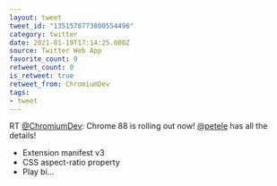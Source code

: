 ```yaml
---
layout: tweet
tweet_id: "1351578773800554496"
category: twitter
date: 2021-01-19T17:14:25.000Z
source: Twitter Web App
favorite_count: 0
retweet_count: 0
is_retweet: true
retweet_from: ChromiumDev
tags:
- tweet
---
```


RT [@ChromiumDev](https://twitter.com/@ChromiumDev): Chrome 88 is rolling out now! [@petele](https://twitter.com/@petele) has all the details! 

* Extension manifest v3
* CSS aspect-ratio property
* Play bi…
